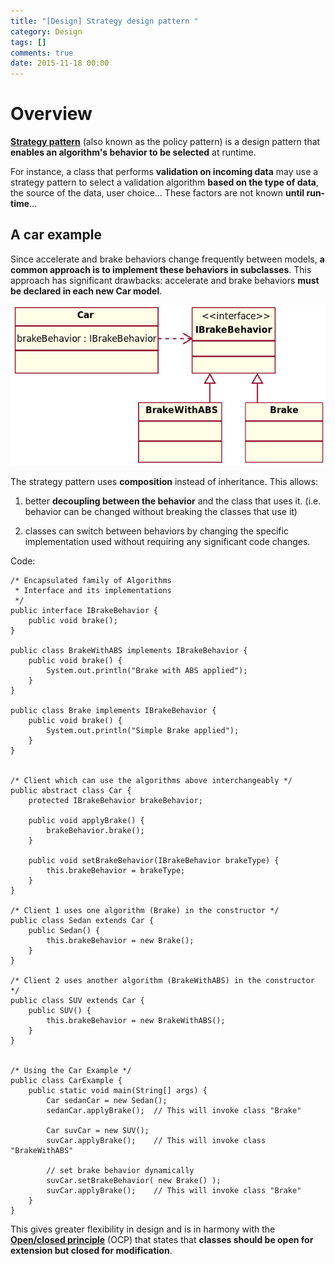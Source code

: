 ```yaml
---
title: "[Design] Strategy design pattern "
category: Design
tags: []
comments: true
date: 2015-11-18 00:00
---
```



# Overview

**[Strategy pattern](https://en.wikipedia.org/wiki/Strategy_pattern)** (also known as the policy pattern) is a design pattern that **enables an algorithm's behavior to be selected** at runtime.

For instance, a class that performs **validation on incoming data** may use a strategy pattern to select a validation algorithm **based on the type of data**, the source of the data, user choice... These factors are not known **until run-time**...

## A car example

Since accelerate and brake behaviors change frequently between models, **a common approach is to implement these behaviors in subclasses**. This approach has significant drawbacks: accelerate and brake behaviors **must be declared in each new Car model**.

![](/images/600px-StrategyPattern_IBrakeBehavior.png)

The strategy pattern uses **composition** instead of inheritance. This allows:

1. better **decoupling between the behavior** and the class that uses it. (i.e. behavior can be changed without breaking the classes that use it)

1. classes can switch between behaviors by changing the specific implementation used without requiring any significant code changes.

Code:

    /* Encapsulated family of Algorithms
     * Interface and its implementations
     */
    public interface IBrakeBehavior {
        public void brake();
    }

    public class BrakeWithABS implements IBrakeBehavior {
        public void brake() {
            System.out.println("Brake with ABS applied");
        }
    }

    public class Brake implements IBrakeBehavior {
        public void brake() {
            System.out.println("Simple Brake applied");
        }
    }


    /* Client which can use the algorithms above interchangeably */
    public abstract class Car {
        protected IBrakeBehavior brakeBehavior;

        public void applyBrake() {
            brakeBehavior.brake();
        }

        public void setBrakeBehavior(IBrakeBehavior brakeType) {
            this.brakeBehavior = brakeType;
        }
    }

    /* Client 1 uses one algorithm (Brake) in the constructor */
    public class Sedan extends Car {
        public Sedan() {
            this.brakeBehavior = new Brake();
        }
    }

    /* Client 2 uses another algorithm (BrakeWithABS) in the constructor */
    public class SUV extends Car {
        public SUV() {
            this.brakeBehavior = new BrakeWithABS();
        }
    }


    /* Using the Car Example */
    public class CarExample {
        public static void main(String[] args) {
            Car sedanCar = new Sedan();
            sedanCar.applyBrake();  // This will invoke class "Brake"

            Car suvCar = new SUV();
            suvCar.applyBrake();    // This will invoke class "BrakeWithABS"

            // set brake behavior dynamically
            suvCar.setBrakeBehavior( new Brake() );
            suvCar.applyBrake();    // This will invoke class "Brake"
        }
    }

This gives greater flexibility in design and is in harmony with the **[Open/closed principle](https://en.wikipedia.org/wiki/Open/closed_principle)** (OCP) that states that **classes should be open for extension but closed for modification**.
